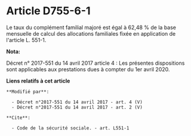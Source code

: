 # Article D755-6-1

Le taux du complément familial majoré est égal à 62,48 % de la base mensuelle de calcul des allocations familiales fixée en
application de l'article L. 551-1.

**Nota:**

Décret n° 2017-551 du 14 avril 2017 article 4 : Les présentes dispositions sont applicables aux prestations dues à compter du
1er avril 2020.

**Liens relatifs à cet article**

	**Modifié par**:

	  - Décret n°2017-551 du 14 avril 2017 - art. 4 (V)
	  - Décret n°2017-551 du 14 avril 2017 - art. 2 (V)

	**Cite**:

	  - Code de la sécurité sociale. - art. L551-1

